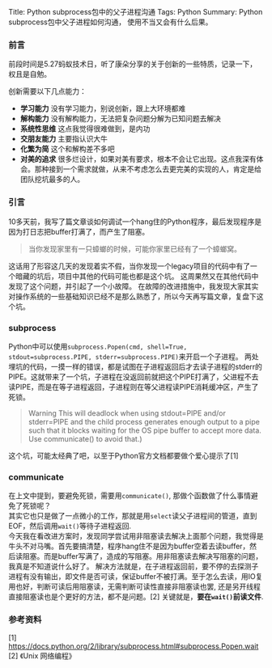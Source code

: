 Title: Python subprocess包中的父子进程沟通
Tags: Python
Summary: Python subprocess包中父子进程如何沟通， 使用不当又会有什么后果。

### 前言

前段时间是5.27蚂蚁技术日，听了康朵分享的关于创新的一些特质，记录一下，权且是自勉。  

创新需要以下几点能力：

- **学习能力** 没有学习能力，别说创新，跟上大环境都难
- **解构能力** 没有解构能力，无法把复杂问题分解为已知问题去解决
- **系统性思维** 这点我觉得很难做到，是内功
- **交朋友能力** 主要指认识大牛
- **化繁为简** 这个和解构差不多吧
- **对美的追求** 很多烂设计，如果对美有要求，根本不会让它出现。这点我深有体会。那种接到一个需求就做，从来不考虑怎么去更完美的实现的人，肯定是给团队挖坑最多的人。

### 引言

10多天前，我写了篇文章谈如何调试一个hang住的Python程序，最后发现程序是因为打日志把buffer打满了，而产生了阻塞。
> 当你发现家里有一只蟑螂的时候，可能你家里已经有了一个蟑螂窝。

这话用了形容这几天的发现着实不假，当你发现一个legacy项目的代码中有了一个暗藏的坑后，项目中其他的代码可能也都是这个坑。 这周果然又在其他代码中发现了这个问题，并引起了一个小故障。
在故障的改进措施中，我发现大家其实对操作系统的一些基础知识已经不是那么熟悉了，所以今天再写篇文章，复盘下这个坑。


### subprocess

Python中可以使用`subprocess.Popen(cmd, shell=True, stdout=subprocess.PIPE, stderr=subprocess.PIPE)`来开启一个子进程。
两处埋坑的代码，一摸一样的错误，都是试图在子进程返回后才去读子进程的stderr的PIPE。这就带来了一个坑，子进程在没返回前就把这个PIPE打满了，父进程不去读PIPE，而是在等子进程返回，子进程则在等父进程读PIPE消耗缓冲区，产生了死锁。
> Warning This will deadlock when using stdout=PIPE and/or stderr=PIPE and the child process generates enough output to a pipe such that it blocks waiting for the OS pipe buffer to accept more data. Use communicate() to avoid that.)

这个坑，可能太经典了吧，以至于Python官方文档都要做个爱心提示了[1]

### communicate

在上文中提到，要避免死锁，需要用`communicate()`, 那做个函数做了什么事情避免了死锁呢？  
其实它也只是做了一点微小的工作，那就是用`select`读父子进程间的管道，直到EOF，然后调用`wait()`等待子进程返回.  
今天我在看改进方案时，发现同学尝试用非阻塞读去解决上面那个问题，我觉得是牛头不对马嘴。首先要搞清楚，程序hang住不是因为buffer空着去读buffer，然后读阻塞。而是buffer写满了，造成的写阻塞。用非阻塞读去解决写阻塞的问题，我真是不知道说什么好了。
解决方法就是，在子进程返回前，要不停的去探测子进程有没有输出，即文件是否可读，保证buffer不被打满。至于怎么去读，用IO复用也好，判断可读后用阻塞读，无需判断可读性直接非阻塞读也罢, 还是另开线程直接阻塞读也是个更好的方法，都不是问题。[2] 关键就是，**要在`wait()`前读文件**.



### 参考资料

[1]  https://docs.python.org/2/library/subprocess.html#subprocess.Popen.wait  
[2]  《Unix 网络编程》
